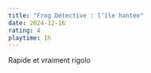```yaml
---
title: "Frog Détective : l’île hantée"
date: 2024-12-16
rating: 4
playtime: 1h
---
```


Rapide et vraiment rigolo
